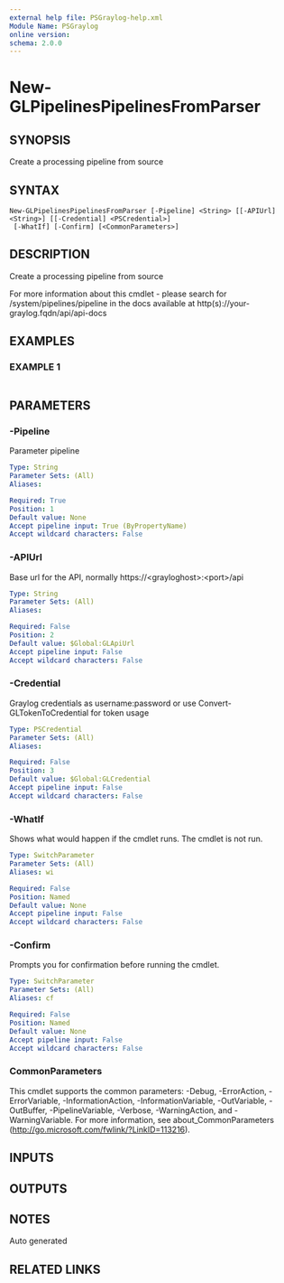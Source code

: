 ```yaml
---
external help file: PSGraylog-help.xml
Module Name: PSGraylog
online version:
schema: 2.0.0
---
```


# New-GLPipelinesPipelinesFromParser

## SYNOPSIS
Create a processing pipeline from source

## SYNTAX

```
New-GLPipelinesPipelinesFromParser [-Pipeline] <String> [[-APIUrl] <String>] [[-Credential] <PSCredential>]
 [-WhatIf] [-Confirm] [<CommonParameters>]
```

## DESCRIPTION
Create a processing pipeline from source


For more information about this cmdlet - please search for /system/pipelines/pipeline in the docs available at http(s)://your-graylog.fqdn/api/api-docs

## EXAMPLES

### EXAMPLE 1
```

```

## PARAMETERS

### -Pipeline
Parameter pipeline

```yaml
Type: String
Parameter Sets: (All)
Aliases:

Required: True
Position: 1
Default value: None
Accept pipeline input: True (ByPropertyName)
Accept wildcard characters: False
```

### -APIUrl
Base url for the API, normally https://\<grayloghost\>:\<port\>/api

```yaml
Type: String
Parameter Sets: (All)
Aliases:

Required: False
Position: 2
Default value: $Global:GLApiUrl
Accept pipeline input: False
Accept wildcard characters: False
```

### -Credential
Graylog credentials as username:password or use Convert-GLTokenToCredential for token usage

```yaml
Type: PSCredential
Parameter Sets: (All)
Aliases:

Required: False
Position: 3
Default value: $Global:GLCredential
Accept pipeline input: False
Accept wildcard characters: False
```

### -WhatIf
Shows what would happen if the cmdlet runs.
The cmdlet is not run.

```yaml
Type: SwitchParameter
Parameter Sets: (All)
Aliases: wi

Required: False
Position: Named
Default value: None
Accept pipeline input: False
Accept wildcard characters: False
```

### -Confirm
Prompts you for confirmation before running the cmdlet.

```yaml
Type: SwitchParameter
Parameter Sets: (All)
Aliases: cf

Required: False
Position: Named
Default value: None
Accept pipeline input: False
Accept wildcard characters: False
```

### CommonParameters
This cmdlet supports the common parameters: -Debug, -ErrorAction, -ErrorVariable, -InformationAction, -InformationVariable, -OutVariable, -OutBuffer, -PipelineVariable, -Verbose, -WarningAction, and -WarningVariable. For more information, see about_CommonParameters (http://go.microsoft.com/fwlink/?LinkID=113216).

## INPUTS

## OUTPUTS

## NOTES
Auto generated

## RELATED LINKS
